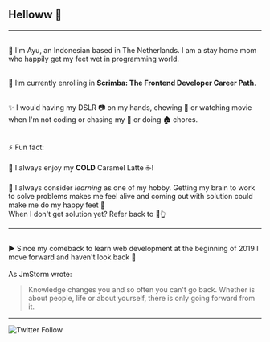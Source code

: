 ## Helloww 👋


---

<br>:raising_hand: I'm Ayu, an Indonesian based in The Netherlands. I am a stay home mom who happily get my feet wet in programming world.

<br>🌱 I’m currently enrolling in **Scrimba: The Frontend Developer Career Path**.

<br>:sparkles: I would having my DSLR :camera: on my hands, chewing :sushi: or watching movie when I'm not coding or chasing my :girl: or doing :house: chores.

<br>⚡ Fun fact: 
<br>
<br>:green_heart: I always enjoy my **COLD** Caramel Latte :coffee:!
<br>
<br>:sparkling_heart: I always consider *learning* as one of my hobby. Getting my brain to work to solve problems makes me feel alive and coming out with solution could make me do my happy feet :penguin:
<br>When I don't get solution yet? Refer back to :green_heart::point_up_2:
<br>
***
<br>:arrow_forward: Since my comeback to learn web development at the beginning of 2019 I move forward and haven't look back :muscle:
<br>
<br>As JmStorm wrote:
> Knowledge changes you and so often you can't go back.
> Whether is about people, life or about yourself, there is only going forward from it.

---
![Twitter Follow](https://img.shields.io/twitter/follow/AdiatiAyu?color=%23FF7308&label=Let%27s%20connect%20on%20Twitter%21%20&style=for-the-badge)


